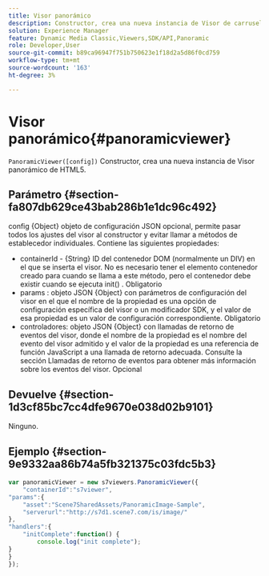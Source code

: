 ```yaml
---
title: Visor panorámico
description: Constructor, crea una nueva instancia de Visor de carrusel de HTML5.
solution: Experience Manager
feature: Dynamic Media Classic,Viewers,SDK/API,Panoramic
role: Developer,User
source-git-commit: b89ca96947f751b750623e1f18d2a5d86f0cd759
workflow-type: tm+mt
source-wordcount: '163'
ht-degree: 3%

---
```


# Visor panorámico{#panoramicviewer}

`PanoramicViewer([config])`
Constructor, crea una nueva instancia de Visor panorámico de HTML5.

## Parámetro {#section-fa807db629ce43bab286b1e1dc96c492}

config {Object} objeto de configuración JSON opcional, permite pasar todos los ajustes del visor al constructor y evitar llamar a métodos de establecedor individuales. Contiene las siguientes propiedades:
* containerId - {String} ID del contenedor DOM (normalmente un DIV) en el que se inserta el visor. No es necesario tener el elemento contenedor creado para cuando se llama a este método, pero el contenedor debe existir cuando se ejecuta init() . Obligatorio
* params : objeto JSON {Object} con parámetros de configuración del visor en el que el nombre de la propiedad es una opción de configuración específica del visor o un modificador SDK, y el valor de esa propiedad es un valor de configuración correspondiente. Obligatorio
* controladores: objeto JSON {Object} con llamadas de retorno de eventos del visor, donde el nombre de la propiedad es el nombre del evento del visor admitido y el valor de la propiedad es una referencia de función JavaScript a una llamada de retorno adecuada. Consulte la sección Llamadas de retorno de eventos para obtener más información sobre los eventos del visor. Opcional


## Devuelve {#section-1d3cf85bc7cc4dfe9670e038d02b9101}

Ninguno.

## Ejemplo {#section-9e9332aa86b74a5fb321375c03fdc5b3}

```javascript {.line-numbers}
var panoramicViewer = new s7viewers.PanoramicViewer({
	"containerId":"s7viewer",
"params":{
	"asset":"Scene7SharedAssets/PanoramicImage-Sample",
	"serverurl":"http://s7d1.scene7.com/is/image/"
},
"handlers":{
	"initComplete":function() {
		console.log("init complete");
}
}
});
```
